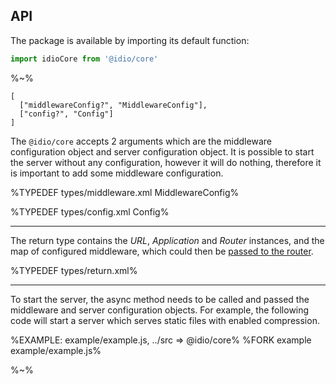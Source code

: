 ## API

The package is available by importing its default function:

```js
import idioCore from '@idio/core'
```

%~%

```## async core => IdioCore
[
  ["middlewareConfig?", "MiddlewareConfig"],
  ["config?", "Config"]
]
```

The `@idio/core` accepts 2 arguments which are the middleware configuration object and server configuration object. It is possible to start the server without any configuration, however it will do nothing, therefore it is important to add some middleware configuration.

%TYPEDEF types/middleware.xml MiddlewareConfig%

%TYPEDEF types/config.xml Config%

---

The return type contains the _URL_, _Application_ and _Router_ instances, and the map of configured middleware, which could then be [passed to the router](#router-set-up).

%TYPEDEF types/return.xml%

---

To start the server, the async method needs to be called and passed the middleware and server configuration objects. For example, the following code will start a server which serves static files with enabled compression.

%EXAMPLE: example/example.js, ../src => @idio/core%
%FORK example example/example.js%

%~%